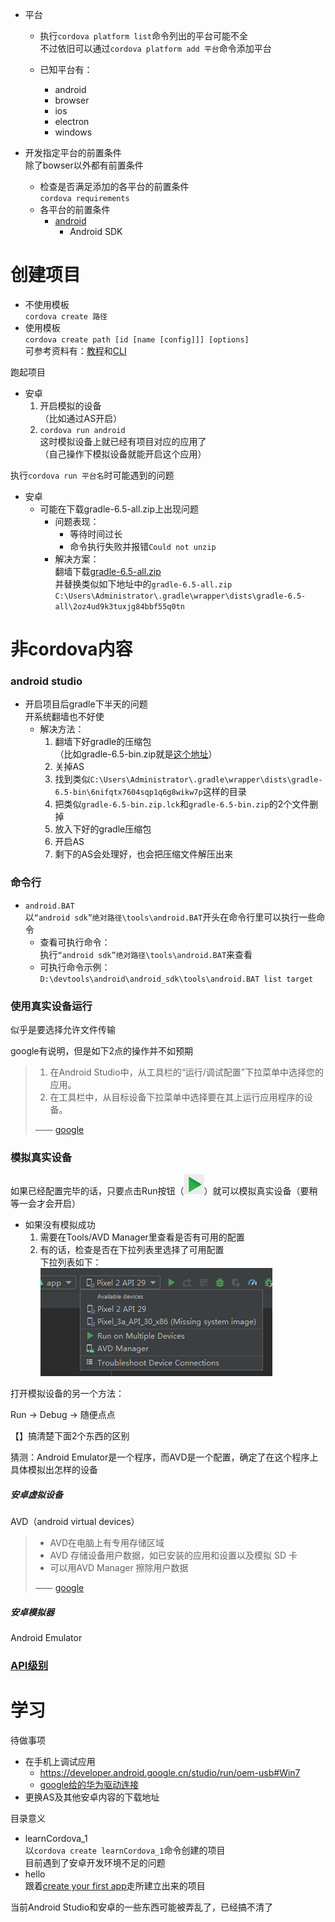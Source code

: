- 平台  

  - 执行`cordova platform list`命令列出的平台可能不全  
    不过依旧可以通过`cordova platform add 平台`命令添加平台

  - 已知平台有：
    - android
    - browser
    - ios
    - electron
    - windows


- 开发指定平台的前置条件  
  除了bowser以外都有前置条件  
  - 检查是否满足添加的各平台的前置条件    
    `cordova requirements`
  - 各平台的前置条件
    - [android](https://cordova.apache.org/docs/en/latest/guide/platforms/android/index.html#installing-the-requirements)  
      - Android SDK




# 创建项目

- 不使用模板  
  `cordova create 路径`
- 使用模板  
  `cordova create path [id [name [config]]] [options]`  
  可参考资料有：[教程](https://cordova.apache.org/docs/en/latest/guide/cli/template.html)和[CLI](https://cordova.apache.org/docs/en/latest/reference/cordova-cli/index.html#cordova-create-command)  





跑起项目

- 安卓
  1. 开启模拟的设备  
     （比如通过AS开启）
  2. `cordova run android`  
     这时模拟设备上就已经有项目对应的应用了  
     （自己操作下模拟设备就能开启这个应用）





执行`cordova run 平台名`时可能遇到的问题

- 安卓
  - 可能在下载gradle-6.5-all.zip上出现问题  
    - 问题表现：
      - 等待时间过长
      - 命令执行失败并报错`Could not unzip`
    - 解决方案：  
      翻墙下载[gradle-6.5-all.zip](https://downloads.gradle-dn.com/distributions/gradle-6.5-all.zip)  
      并替换类似如下地址中的`gradle-6.5-all.zip`  
      `C:\Users\Administrator\.gradle\wrapper\dists\gradle-6.5-all\2oz4ud9k3tuxjg84bbf55q0tn`





# 非cordova内容

### android studio

- 开启项目后gradle下半天的问题  
  开系统翻墙也不好使  
  - 解决方法：
    1. 翻墙下好gradle的压缩包  
       （比如gradle-6.5-bin.zip就是[这个地址](https://downloads.gradle-dn.com/distributions/gradle-6.5-bin.zip)）
    2. 关掉AS
    3. 找到类似`C:\Users\Administrator\.gradle\wrapper\dists\gradle-6.5-bin\6nifqtx7604sqp1q6g8wikw7p`这样的目录
    4. 把类似`gradle-6.5-bin.zip.lck`和`gradle-6.5-bin.zip`的2个文件删掉
    5. 放入下好的gradle压缩包
    6. 开启AS
    7. 剩下的AS会处理好，也会把压缩文件解压出来



### 命令行

- `android.BAT`  
  以`“android sdk”绝对路径\tools\android.BAT`开头在命令行里可以执行一些命令  
  - 查看可执行命令：  
    执行`“android sdk”绝对路径\tools\android.BAT`来查看  
  - 可执行命令示例：  
    `D:\devtools\android\android_sdk\tools\android.BAT list target`



### 使用真实设备运行

似乎是要选择允许文件传输

google有说明，但是如下2点的操作并不如预期

> 1. 在Android Studio中，从工具栏的“运行/调试配置”下拉菜单中选择您的应用。
> 2. 在工具栏中，从目标设备下拉菜单中选择要在其上运行应用程序的设备。
>
> —— [google](https://developer.android.google.cn/training/basics/firstapp/running-app#RealDevice)



### 模拟真实设备

如果已经配置完毕的话，只要点击Run按钮（![toolbar-run](../图片/app开发/toolbar-run.png)）就可以模拟真实设备（要稍等一会才会开启）

- 如果没有模拟成功  
  1. 需要在Tools/AVD Manager里查看是否有可用的配置
  2. 有的话，检查是否在下拉列表里选择了可用配置  
     下拉列表如下：  
     ![下拉列表](../图片/app开发/下拉列表.png)



打开模拟设备的另一个方法：

Run -> Debug -> 随便点点



【】搞清楚下面2个东西的区别



猜测：Android Emulator是一个程序，而AVD是一个配置，确定了在这个程序上具体模拟出怎样的设备



##### 安卓虚拟设备

AVD（android virtual devices）

> - AVD在电脑上有专用存储区域
> - AVD 存储设备用户数据，如已安装的应用和设置以及模拟 SD 卡
> - 可以用AVD Manager 擦除用户数据
>
> —— [google](https://developer.android.google.cn/studio/run/managing-avds#storage)

##### 安卓模拟器

Android Emulator





### [API级别](https://developer.android.google.cn/guide/topics/manifest/uses-sdk-element#ApiLevels)


# 学习



待做事项

- 在手机上调试应用  
  - https://developer.android.google.cn/studio/run/oem-usb#Win7
  - [google给的华为驱动连接](https://consumer.huawei.com/en/support/)
- 更换AS及其他安卓内容的下载地址





目录意义

- learnCordova_1  
  以`cordova create learnCordova_1`命令创建的项目  
  目前遇到了安卓开发环境不足的问题
- hello  
  跟着[create your first app](https://cordova.apache.org/docs/en/latest/guide/cli/index.html)走所建立出来的项目



当前Android Studio和安卓的一些东西可能被弄乱了，已经搞不清了